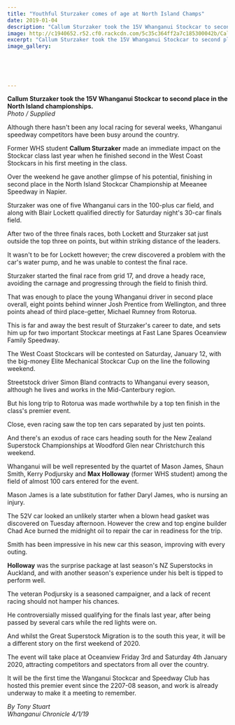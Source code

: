 ```yaml
---
title: "Youthful Sturzaker comes of age at North Island Champs"
date: 2019-01-04
description: "Callum Sturzaker took the 15V Whanganui Stockcar to second place in the North Island championships..."
image: http://c1940652.r52.cf0.rackcdn.com/5c35c364ff2a7c185300042b/Callum-Sturzaker-300-chron-4-jan-2019.jpg
excerpt: "Callum Sturzaker took the 15V Whanganui Stockcar to second place in the North Island championships."
image_gallery:
    
    
    
    
    
---
```


<p><strong>Callum Sturzaker took the 15V Whanganui Stockcar to second place in the North Island championships.<br /></strong><em>Photo / Supplied</em></p>
<p class="element element-paragraph">Although there hasn't been any local racing for several weeks, Whanganui speedway competitors have been busy around the country.</p>
<p class="element element-paragraph">Former WHS student <strong>Callum Sturzaker</strong> made an immediate impact on the Stockcar class last year when he finished second in the West Coast Stockcars in his first meeting in the class.</p>
<p class="element element-paragraph">Over the weekend he gave another glimpse of his potential, finishing in second place in the North Island Stockcar Championship at Meeanee Speedway in Napier.</p>
<p class="element element-paragraph">Sturzaker was one of five Whanganui cars in the 100-plus car field, and along with Blair Lockett qualified directly for Saturday night's 30-car finals field.</p>
<p class="element element-paragraph">After two of the three finals races, both Lockett and Sturzaker sat just outside the top three on points, but within striking distance of the leaders.</p>
<p class="element element-paragraph">It wasn't to be for Lockett however; the crew discovered a problem with the car's water pump, and he was unable to contest the final race.</p>
<p class="element element-paragraph">Sturzaker started the final race from grid 17, and drove a heady race, avoiding the carnage and progressing through the field to finish third.</p>
<p class="element element-paragraph">That was enough to place the young Whanganui driver in second place overall, eight points behind winner Josh Prentice from Wellington, and three points ahead of third place-getter, Michael Rumney from Rotorua.</p>
<p class="element element-paragraph">This is far and away the best result of Sturzaker's career to date, and sets him up for two important Stockcar meetings at Fast Lane Spares Oceanview Family Speedway.</p>
<p class="element element-paragraph">The West Coast Stockcars will be contested on Saturday, January 12, with the big-money Elite Mechanical Stockcar Cup on the line the following weekend.</p>
<p class="element element-paragraph">Streetstock driver Simon Bland contracts to Whanganui every season, although he lives and works in the Mid-Canterbury region.</p>
<p class="element element-paragraph">But his long trip to Rotorua was made worthwhile by a top ten finish in the class's premier event.</p>
<p class="element element-paragraph">Close, even racing saw the top ten cars separated by just ten points.</p>
<p class="element element-paragraph">And there's an exodus of race cars heading south for the New Zealand Superstock Championships at Woodford Glen near Christchurch this weekend.</p>
<p class="element element-paragraph">Whanganui will be well represented by the quartet of Mason James, Shaun Smith, Kerry Podjursky and <strong>Max Holloway</strong>&nbsp;(former WHS student) among the field of almost 100 cars entered for the event.</p>
<p class="element element-paragraph">Mason James is a late substitution for father Daryl James, who is nursing an injury.</p>
<p class="element element-paragraph">The 52V car looked an unlikely starter when a blown head gasket was discovered on Tuesday afternoon. However the crew and top engine builder Chad Ace burned the midnight oil to repair the car in readiness for the trip.</p>
<p class="element element-paragraph">Smith has been impressive in his new car this season, improving with every outing.</p>
<p class="element element-paragraph"><strong>Holloway</strong> was the surprise package at last season's NZ Superstocks in Auckland, and with another season's experience under his belt is tipped to perform well.</p>
<p class="element element-paragraph">The veteran Podjursky is a seasoned campaigner, and a lack of recent racing should not hamper his chances.</p>
<p class="element element-paragraph">He controversially missed qualifying for the finals last year, after being passed by several cars while the red lights were on.</p>
<p class="element element-paragraph">And whilst the Great Superstock Migration is to the south this year, it will be a different story on the first weekend of 2020.</p>
<p class="element element-paragraph">The event will take place at Oceanview Friday 3rd and Saturday 4th January 2020, attracting competitors and spectators from all over the country.</p>
<p class="element element-paragraph">It will be the first time the Wanganui Stockcar and Speedway Club has hosted this premier event since the 2207-08 season, and work is already underway to make it a meeting to remember.</p>
<p class="element element-paragraph"><em>By Tony Stuart</em><br /><em>Whanganui Chronicle 4/1/19</em></p>

